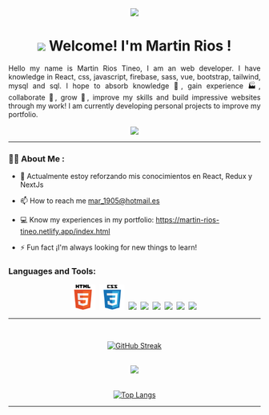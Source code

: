 <div id="header" align="center">
    <img src="https://media4.giphy.com/media/12PLLVj8yWTPgI/giphy.gif?cid=ecf05e476gek7cuew4f1glqz7jctuugw5jrhd1k9gbuug1fz&rid=giphy.gif&ct=g" width="200" />
    <h1><img src="https://camo.githubusercontent.com/e8e7b06ecf583bc040eb60e44eb5b8e0ecc5421320a92929ce21522dbc34c891/68747470733a2f2f6d656469612e67697068792e636f6d2f6d656469612f6876524a434c467a6361737252346961377a2f67697068792e676966" width="40"> Welcome! I'm <strong>Martin Rios !</strong></h1>
    <p align="justify">Hello my name is Martin Rios Tineo, I am an web developer. I have knowledge in React, css, javascript, firebase, sass, vue, bootstrap, tailwind, mysql and sql. I hope to absorb knowledge 🧠, gain experience 🏭, collaborate 🤝, grow 🌱, improve my skills and build impressive websites through my work! I am currently developing personal projects to improve my portfolio. </p>
    <img align="center" src="https://img.shields.io/badge/Profile%20views-322-blue">
</div>


----

### 👨‍💻 About Me :
- 🌱 Actualmente estoy reforzando mis conocimientos en React, Redux y NextJs

- 📫 How to reach me mar_1905@hotmail.es

- 💻 Know my experiences in my portfolio: https://martin-rios-tineo.netlify.app/index.html

- ⚡ Fun fact ¡I'm always looking for new things to learn!

<h3>Languages and Tools:</h3>

<div align="center">
    <div>
    <img src="https://raw.githubusercontent.com/github/explore/78df643247d429f6cc873026c0622819ad797942/topics/html/html.png" width="50" title="HTML5" alt="HTML" height="50"/>&nbsp;
    <img src="https://raw.githubusercontent.com/github/explore/78df643247d429f6cc873026c0622819ad797942/topics/css/css.png" width="50">&nbsp;
    <img src="https://logos-download.com/wp-content/uploads/2016/09/Sass_logo.png" width="50">&nbsp;
    <img src="https://upload.wikimedia.org/wikipedia/commons/thumb/a/a7/React-icon.svg/2300px-React-icon.svg.png" width="50">&nbsp;
    <img src="https://d33wubrfki0l68.cloudfront.net/0834d0215db51e91525a25acf97433051f280f2f/c30f5/img/redux.svg" width="50">&nbsp;
    <img src="https://getbootstrap.com/docs/5.3/assets/brand/bootstrap-logo-shadow.png" width="50">&nbsp;
    <img src="https://upload.wikimedia.org/wikipedia/commons/thumb/d/d5/Tailwind_CSS_Logo.svg/2048px-Tailwind_CSS_Logo.svg.png" width="50">&nbsp;
    <img src="https://upload.wikimedia.org/wikipedia/commons/thumb/9/95/Vue.js_Logo_2.svg/768px-Vue.js_Logo_2.svg.png?20170919082558" width="50">&nbsp;
    </div>
</div>

---
</br>
<div align="center">

[![GitHub Streak](https://github-readme-streak-stats.herokuapp.com?user=Maxsoll159&theme=radical&hide_border=true&date_format=M%20j%5B%2C%20Y%5D)](https://git.io/streak-stats)   
</div>
</br>
<div align="center">
<img src="https://camo.githubusercontent.com/386e1a6cd3d81f99bbe5584123517770aaaf403dce6bd4077bc2f0ecf18bfc29/68747470733a2f2f6769746875622d726561646d652d73746174732e76657263656c2e6170702f6170693f757365726e616d653d616e7572616768617a72612673686f775f69636f6e733d7472756526686964653d636f6e74726962732c7072732663616368655f7365636f6e64733d3836343030267468656d653d7472616e73706172656e74" />   
</div>
</br>
<div align="center">

[![Top Langs](https://github-readme-stats.vercel.app/api/top-langs/?username=anuraghazra&layout=compact)](https://github.com/anuraghazra/github-readme-stats)

</div>

---



